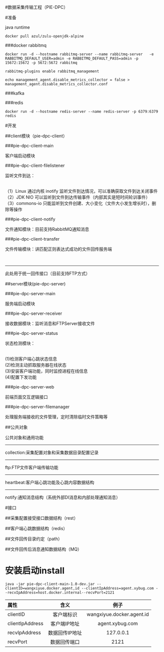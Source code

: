 #数据采集传输工程（PIE-DPC）

#准备

java runtime
~~~
docker pull azul/zulu-openjdk-alpine
~~~

###docker rabbitmq
~~~
docker run -d --hostname rabbitmq-server --name rabbitmq-server   -e RABBITMQ_DEFAULT_USER=admin -e RABBITMQ_DEFAULT_PASS=admin -p 15672:15672 -p 5672:5672 rabbitmq
~~~
~~~
rabbitmq-plugins enable rabbitmq_management
~~~
~~~
echo management_agent.disable_metrics_collector = false > management_agent.disable_metrics_collector.conf
~~~

###kafka

###redis

~~~
docker run -d --hostname redis-server --name redis-server -p 6379:6379 redis
~~~

#开发

##client模块（pie-dpc-client）

###pie-dpc-client-main

客户端启动模块

###pie-dpc-client-filelistener

监听文件到达：

<br>
（1）Linux 通过内核 inotify 监听文件到达情况，可以准确获取文件到达关闭事件
<br>
（2）JDK NIO 可以监听到文件到达传输事件（内部其实是短时间轮训事件）
<br>
（3）commons-io 只能监听到文件创建、大小变化（文件大小发生增长时），删除等操作

###pie-dpc-client-notify

文件通知模块：目前支持RabbitMQ通知消息

###pie-dpc-client-transfer

文件传输模块：讲匹配正则表达式成功的文件回传服务端 

<br>
<hr>
此处用于统一回传接口（目前支持FTP方式）

##server模块(pie-dpc-server)

###pie-dpc-server-main

服务端启动模块

###pie-dpc-server-receiver

接收数据模块：监听消息和FTPServer接收文件

###pie-dpc-server-status

状态检测模块：

<br>
(1)检测客户端心跳状态信息
<br>
(2)检测主动抓取服务器在线状态
<br>
(3)安装客户端功能，同时监控进程在线信息
<br>
(4)配置下发功能
<br>

###pie-dpc-server-web

前端页面交互逻辑接口

###pie-dpc-server-filemanager

处理服务端接收的文件管理，定时清除临时文件策略等

##公共对象

公共对象和通用功能

<hr>
collection:采集配置对象和采集数据目录配置记录
<hr>
ftp:FTP文件客户端传输功能
<hr>
heartbeat:客户端心跳功能及心跳内容数据结构
<hr>
notify:通知消息结构（系统外部DI消息和内部处理通知消息）

#接口

##采集配置接受接口数据结构（rest）

##客户端心跳数据结构（redis）

##文件回传目录约定（path）

##文件回传后消息通知数据结构（MQ）


# 安装启动install
~~~
java -jar pie-dpc-client-main-1.0-dev.jar --clientID=wangxiyue.docker.agent,id --clientIpAddress=agent.xybug.com --recvIpAddress=host.docker.internal--recvPort=2121
~~~

| 属性 | 含义 | 例子 |
|:---|:---:|:---:|
|clientID|客户端标识|wangxiyue.docker.agent.id|
|clientIpAddress|客户端IP地址|agent.xybug.com|
|recvIpAddress|数据回传IP地址|127.0.0.1|
|recvPort|数据回传端口|2121|



